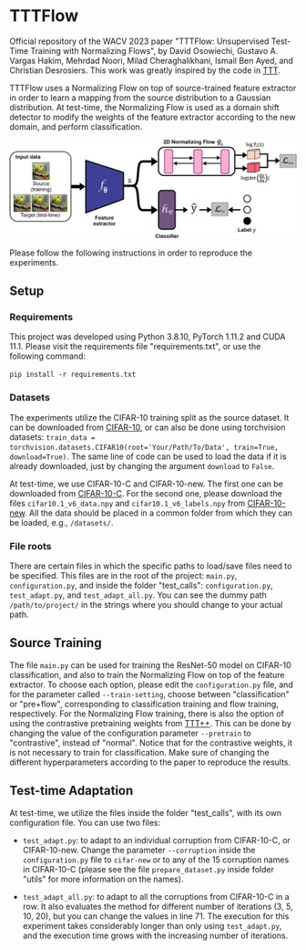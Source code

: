 # TTTFlow

Official repository of the WACV 2023 paper "TTTFlow: Unsupervised Test-Time Training with Normalizing Flows", by David Osowiechi, Gustavo A. Vargas Hakim, Mehrdad Noori, Milad Cheraghalikhani, Ismail Ben Ayed, and Christian Desrosiers.
This work was greatly inspired by the code in [TTT](https://github.com/yueatsprograms/ttt_cifar_release).

TTTFlow uses a Normalizing Flow on top of source-trained feature extractor in order to learn a mapping from the source distribution to a Gaussian distribution. At test-time, the Normalizing Flow is used as a domain shift detector to modify the weights of the feature extractor according to the new domain, and perform classification. 

![Diagram](https://github.com/GustavoVargasHakim/TTTFlow/blob/master/TTTFlow.png)

Please follow the following instructions in order to reproduce the experiments.

## Setup 

### Requirements

This project was developed using Python 3.8.10, PyTorch 1.11.2 and CUDA 11.1. Please visit the requirements
file "requirements.txt", or use the following command:

`pip install -r requirements.txt`

### Datasets

The experiments utilize the CIFAR-10 training split as the source dataset. It can be downloaded from 
[CIFAR-10](https://www.cs.toronto.edu/~kriz/cifar-10-python.tar.gz), or can also be done using torchvision
datasets: `train_data = torchvision.datasets.CIFAR10(root='Your/Path/To/Data', train=True, download=True)`.
The same line of code can be used to load the data if it is already downloaded, just by changing the
argument `download` to `False`.

At test-time, we use CIFAR-10-C and CIFAR-10-new. The first one can be downloaded from [CIFAR-10-C](
https://zenodo.org/record/2535967#.YzHFMXbMJPY). For the second one, please download the files 
`cifar10.1_v6_data.npy` and `cifar10.1_v6_labels.npy` from [CIFAR-10-new](https://github.com/modestyachts/CIFAR-10.1/tree/master/datasets).
All the data should be placed in a common folder from which they can be loaded, e.g., `/datasets/`.

### File roots

There are certain files in which the specific paths to load/save files need to be specified. This files are in the root of the project: `main.py`, `configuration.py`, and inside the folder "test_calls": `configuration.py`, `test_adapt.py`, and `test_adapt_all.py`. You can see the dummy path `/path/to/project/` in the strings where you should change to your actual path.

## Source Training

The file `main.py` can be used for training the ResNet-50 model on CIFAR-10 classification, and also to train the Normalizing Flow on top of the feature extractor. To choose each option, please edit the `configuration.py` file, and for the parameter called `--train-setting`, choose between "classification" or "pre+flow", corresponding to classification training and flow training, respectively. For the Normalizing Flow training, there is also the option of using the contrastive pretraining weights from [TTT++](https://github.com/vita-epfl/ttt-plus-plus). This can be done by changing the value of the configuration parameter `--pretrain` to "contrastive", instead of "normal". Notice that for the contrastive weights, it is not necessary to train for classification. Make sure of changing the different hyperparameters according to the paper to reproduce the results. 

## Test-time Adaptation

At test-time, we utilize the files inside the folder "test_calls", with its own configuration file. You can use two files:

- `test_adapt.py`: to adapt to an individual corruption from CIFAR-10-C, or CIFAR-10-new. Change the parameter `--corruption` inside the `configuration.py` file to `cifar-new` or to any of the 15 corruption names in CIFAR-10-C (please see the file `prepare_dataset.py` inside folder "utils" for more information on the names).

- `test_adapt_all.py`: to adapt to all the corruptions from CIFAR-10-C in a row. It also evaluates the method for different number of iterations (3, 5, 10, 20), but you can change the values in line 71. The execution for this experiment takes considerably longer than only using `test_adapt.py`, and the execution time grows with the increasing number of iterations. 
